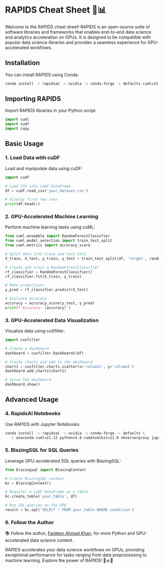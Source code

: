 # RAPIDS Cheat Sheet 🚀📊

Welcome to the RAPIDS cheat sheet! RAPIDS is an open-source suite of software libraries and frameworks that enables end-to-end data science and analytics acceleration on GPUs. It is designed to be compatible with popular data science libraries and provides a seamless experience for GPU-accelerated workflows.

## Installation

You can install RAPIDS using Conda:

```bash
conda install -c rapidsai -c nvidia -c conda-forge -c defaults cuml=21.12 python=3.8 cudatoolkit=11.0
```

## Importing RAPIDS

Import RAPIDS libraries in your Python script:

```python
import cuml
import cudf
import cupy
```

## Basic Usage

### 1. Load Data with cuDF

Load and manipulate data using cuDF:

```python
import cudf

# Load CSV into cuDF DataFrame
df = cudf.read_csv('your_dataset.csv')

# Display first few rows
print(df.head())
```

### 2. GPU-Accelerated Machine Learning

Perform machine learning tasks using cuML:

```python
from cuml.ensemble import RandomForestClassifier
from cuml.model_selection import train_test_split
from cuml.metrics import accuracy_score

# Split data into train and test sets
X_train, X_test, y_train, y_test = train_test_split(df, 'target', random_state=42)

# Create and train a RandomForestClassifier
rf_classifier = RandomForestClassifier()
rf_classifier.fit(X_train, y_train)

# Make predictions
y_pred = rf_classifier.predict(X_test)

# Evaluate accuracy
accuracy = accuracy_score(y_test, y_pred)
print(f'Accuracy: {accuracy}')
```

### 3. GPU-Accelerated Data Visualization

Visualize data using cuXfilter:

```python
import cuxfilter

# Create a dashboard
dashboard = cuxfilter.Dashboards(df)

# Create charts and add to the dashboard
chart1 = cuxfilter.charts.scatter(x='column1', y='column2')
dashboard.add_charts(chart1)

# Serve the dashboard
dashboard.show()
```

## Advanced Usage

### 4. RapidsAI Notebooks

Use RAPIDS with Jupyter Notebooks:

```bash
conda install -c rapidsai -c nvidia -c conda-forge -c defaults \
  -c anaconda cuml=21.12 python=3.8 cudatoolkit=11.0 nbserverproxy jupyter
```

### 5. BlazingSQL for SQL Queries

Leverage GPU-accelerated SQL queries with BlazingSQL:

```python
from blazingsql import BlazingContext

# Create BlazingSQL context
bc = BlazingContext()

# Register a cuDF DataFrame as a table
bc.create_table('your_table', df)

# Run SQL queries on the GPU
result = bc.sql('SELECT * FROM your_table WHERE condition')
```

### 6. Follow the Author

📚 Follow the author, [Fardeen Ahmad Khan](https://github.com/I-Fardeen), for more Python and GPU-accelerated data science content.

RAPIDS accelerates your data science workflows on GPUs, providing exceptional performance for tasks ranging from data preprocessing to machine learning. Explore the power of RAPIDS! 🚀📊✨

